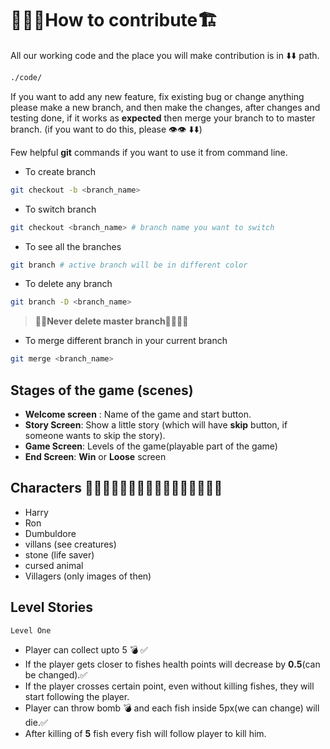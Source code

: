 # 👷🏽‍♂️How to contribute🏗️

All our working code and the place you will make contribution is in ⬇️⬇️ path.
```bash
./code/
```
If you want to add any new feature, fix existing bug or change anything please make a new branch, and then make the changes, after changes and testing done, if it works as **expected** then merge your branch to to master branch. (if you want to do this, please 👁️👁️ ⬇️⬇️)

Few helpful **git** commands if you want to use it from command line.

* To create branch
```bash
git checkout -b <branch_name>
```
* To switch branch
```bash
git checkout <branch_name> # branch name you want to switch
```
* To see all the branches
```bash
git branch # active branch will be in different color
```
* To delete any branch
```bash
git branch -D <branch_name>
```
> 🙅🙅**Never delete master branch**🙅‍♀️🙅‍♀️

* To merge different branch in your current branch
```bash
git merge <branch_name>
```

## Stages of the game (scenes)


* **Welcome screen** : Name of the game and start button.
* **Story Screen**: Show a little story (which will have **skip** button, if someone wants to skip the story).
* **Game Screen**: Levels of the game(playable part of the game)
* **End Screen**: **Win** or **Loose** screen

## Characters 🧝🏽🧝🏽‍♂️🧝🏽‍♀️🧝🏼‍♂️🧝🏻‍♂️🧝‍♂️

* Harry
* Ron
* Dumbuldore
* villans (see creatures)
* stone (life saver)
* cursed animal
* Villagers (only images of then)

## Level Stories

 ```Level One```
* Player can collect upto 5 💣 ✅
* If the player gets closer to fishes health points will decrease by **0.5**(can be changed).✅
* If the player crosses certain point, even without killing fishes, they will start following the player.
* Player can throw bomb 💣 and each fish inside 5px(we can change) will die.✅
* After killing of **5** fish every fish will follow player to kill him.
 

